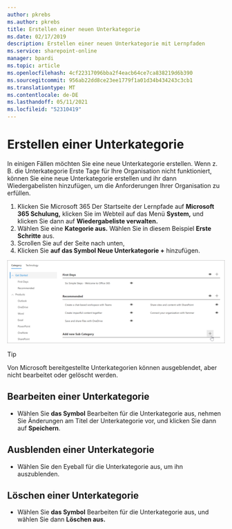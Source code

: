 ```yaml
---
author: pkrebs
ms.author: pkrebs
title: Erstellen einer neuen Unterkategorie
ms.date: 02/17/2019
description: Erstellen einer neuen Unterkategorie mit Lernpfaden
ms.service: sharepoint-online
manager: bpardi
ms.topic: article
ms.openlocfilehash: 4cf22317096bba2f4eacb64ce7ca838219d6b390
ms.sourcegitcommit: 956ab22dd8ce23ee1779f1a01d34b434243c3cb1
ms.translationtype: MT
ms.contentlocale: de-DE
ms.lasthandoff: 05/11/2021
ms.locfileid: "52310419"
---
```

# <a name="create-a-subcategory"></a>Erstellen einer Unterkategorie 
In einigen Fällen möchten Sie eine neue Unterkategorie erstellen. Wenn z. B. die Unterkategorie Erste Tage für Ihre Organisation nicht funktioniert, können Sie eine neue Unterkategorie erstellen und ihr dann Wiedergabelisten hinzufügen, um die Anforderungen Ihrer Organisation zu erfüllen. 

1. Klicken Sie Microsoft 365 Der Startseite  der Lernpfade auf **Microsoft 365 Schulung,** klicken Sie im Webteil auf das Menü **System,** und klicken Sie dann auf **Wiedergabeliste verwalten.** 
2. Wählen Sie eine **Kategorie aus.** Wählen Sie in diesem Beispiel **Erste Schritte** aus.  
3. Scrollen Sie auf der Seite nach unten, 
3. Klicken Sie **auf das Symbol Neue Unterkategorie +** hinzufügen.  

![cg-newsubcategory.png](media/cg-newsubcategory.png)

> [!TIP]
> Von Microsoft bereitgestellte Unterkategorien können ausgeblendet, aber nicht bearbeitet oder gelöscht werden. 

## <a name="edit-a-subcategory"></a>Bearbeiten einer Unterkategorie
- Wählen Sie **das Symbol** Bearbeiten für die Unterkategorie aus, nehmen Sie Änderungen am Titel der Unterkategorie vor, und klicken Sie dann auf **Speichern**.

## <a name="hide-a-subcategory"></a>Ausblenden einer Unterkategorie
- Wählen Sie den Eyeball für die Unterkategorie aus, um ihn auszublenden. 

## <a name="delete-a-subcategory"></a>Löschen einer Unterkategorie
- Wählen Sie **das Symbol** Bearbeiten für die Unterkategorie aus, und wählen Sie dann **Löschen aus.** 
